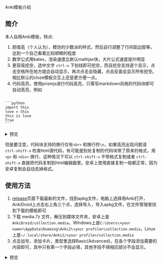 Anki模板介绍

## 简介
本人自用Anki模板，特点:
1. 颜值高（个人认为），模仿的少数派的样式，然后自行调整了行间距边距等，达到一个自己看着比较顺眼的程度
2. 数学公式用katex，渲染速度比默认mathjax快，大片公式速度提升明显
3. 更容易挖空，选中文字 `ctrl-u` 下划线即可挖空，而且挖空支持逐个显示，点击空格所在地方就会自动显示，再次点击会隐藏，点击反面会显示所有挖空。相比默认的cloze模板交互上还是更方便一点。
4. 代码高亮，使用prismjs进行代码高亮，只需写markdown风格的代码块即可自动高亮，例如

<pre><code>
```python
import this
love = this
this is love
True
```
</code></pre>

<details><summary>预览</summary>
<img src="https://s1.ax1x.com/2023/01/13/pSKC3y6.png">
</details>

但是要注意，代码块支持的换行仅有`<br>` 和换行符`\n`，如果高亮出现问题请 `ctrl-shift-x` 检查html源代码，有可能是别处复制的代码块带了原来的格式，用 `<p>` 和 `<div>` 换行，这种情况下可以 `ctrl-shift-v` 不带格式复制或者 `ctrl-shift-x` 直接把代码复制到html编辑器里。安卓上使用直接复制一般都正常，因为安卓复制会自动去掉格式。

## 使用方法
1. [release](https://github.com/cyliu-phy/simple-anki-template/releases)页面下载最新的文件，找到apkg文件，电脑上选择用Anki打开，AnkiDroid上点击右上角三个点，选择导入，导入apkg文件，在文件管理里找到下载的模板即可
2. 下载 media.7z 文件，解压到媒体文件夹，安卓上是`AnkiDroid/collection.media`，Windows上是`C:\Users\<your name>\AppData\Roaming\Anki2\<your profile>\collection.media`，Linux上是`~/.local/share/Anki2/<your profile>/collection.media`
3. 点击加号，添加卡片，类型里选择Basic(Advanced)，在各个字段添加需要的内容即可，其中只有第一个字段必填，其他字段不填相应部分不会显示。

<details><summary>预览</summary>
<img src="https://s1.ax1x.com/2023/01/13/pSKCD6P.png">
<img src="https://s1.ax1x.com/2023/01/13/pSKC60S.png">
<img src="https://s1.ax1x.com/2023/01/13/pSKC2kQ.png">
<img src="https://s1.ax1x.com/2023/01/13/pSKCWfs.png">
</details>
